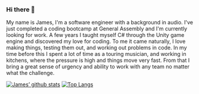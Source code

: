 ### Hi there 👋

My name is James, I'm a software engineer with a background in audio. I've just completed a coding bootcamp at General Assembly and I'm currently looking for work. A few years I taught myself C# through the Unity game engine and discovered my love for coding. To me it came naturally, I love making things, testing them out, and working out problems in code. In my time before this I spent a lot of time as a touring musician, and working in kitchens, where the pressure is high and things move very fast. From that I bring a great sense of urgency and ability to work with any team no matter what the challenge.

[![James’ github stats](https://github-readme-stats.vercel.app/api?username=jsullivan2847)](https://github.com/jsullivan2847) [![Top Langs](https://github-readme-stats.vercel.app/api/top-langs/?username=jsullivan2847&layout=compact)](https://github.com/jsullivan2847)



<!--
**jsullivan2847/jsullivan2847** is a ✨ _special_ ✨ repository because its `README.md` (this file) appears on your GitHub profile.

Here are some ideas to get you started:

- 🔭 I’m currently working on ... a map guessing game
- 🌱 I’m currently learning ... JQUERY
- 👯 I’m looking to collaborate on ... any project! Video games! Web app!
- 🤔 I’m looking for help with ... 
- 💬 Ask me about ...
- 📫 How to reach me: ... jsullivan2847@gmail.com
- 😄 Pronouns: ... he / him
- ⚡ Fun fact: ...
-->
